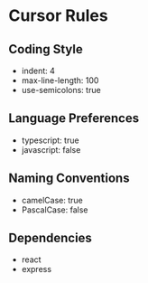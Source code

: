 # Cursor Rules

## Coding Style

- indent: 4
- max-line-length: 100
- use-semicolons: true

## Language Preferences

- typescript: true
- javascript: false

## Naming Conventions

- camelCase: true
- PascalCase: false

## Dependencies

- react
- express